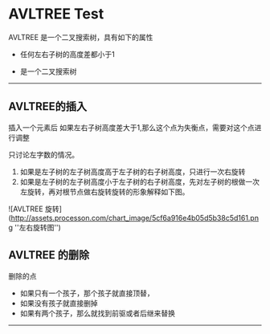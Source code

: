 # AVLTREE Test

AVLTREE 是一个二叉搜索树，具有如下的属性

- 任何左右子树的高度差都小于1

- 是一个二叉搜索树

-----

## AVLTREE的插入

插入一个元素后
如果左右子树高度差大于1,那么这个点为失衡点，需要对这个点进行调整

只讨论左字数的情况。
1. 如果是左子树的左子树高度高于左子树的右子树高度，只进行一次右旋转
2. 如果是左子树的左子树高度小于左子树的右子树高度，先对左子树的根做一次左旋转，再对根节点做右旋转旋转的形象解释如下图。


![AVLTREE 旋转](http://assets.processon.com/chart_image/5cf6a916e4b05d5b38c5d161.png ''左右旋转图'')

## AVLTREE 的删除
删除的点
- 如果只有一个孩子，那个孩子就直接顶替，
- 如果没有孩子就直接删掉
- 如果有两个孩子，那么就找到前驱或者后继来替换

--------


